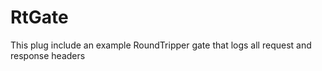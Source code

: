 # RtGate

This plug include an example RoundTripper gate that logs all request and response headers

